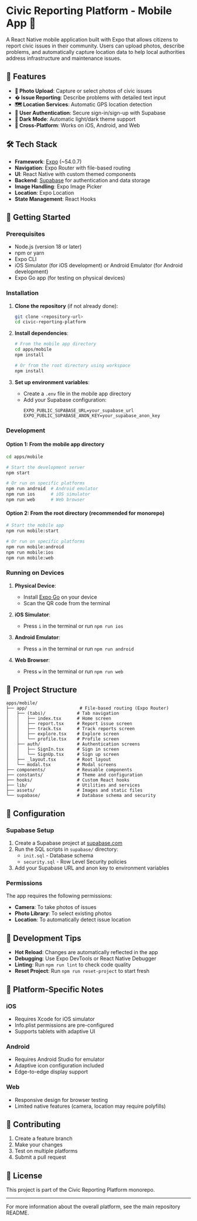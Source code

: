 # Civic Reporting Platform - Mobile App 📱

A React Native mobile application built with Expo that allows citizens to report civic issues in their community. Users can upload photos, describe problems, and automatically capture location data to help local authorities address infrastructure and maintenance issues.

## 🌟 Features

- **📸 Photo Upload**: Capture or select photos of civic issues
- **� Issue Reporting**: Describe problems with detailed text input
- **🗺️ Location Services**: Automatic GPS location detection
- **🔐 User Authentication**: Secure sign-in/sign-up with Supabase
- **🌙 Dark Mode**: Automatic light/dark theme support
- **📱 Cross-Platform**: Works on iOS, Android, and Web

## 🛠️ Tech Stack

- **Framework**: [Expo](https://expo.dev) (~54.0.7)
- **Navigation**: Expo Router with file-based routing
- **UI**: React Native with custom themed components
- **Backend**: [Supabase](https://supabase.com) for authentication and data storage
- **Image Handling**: Expo Image Picker
- **Location**: Expo Location
- **State Management**: React Hooks

## 🚀 Getting Started

### Prerequisites

- Node.js (version 18 or later)
- npm or yarn
- Expo CLI
- iOS Simulator (for iOS development) or Android Emulator (for Android development)
- Expo Go app (for testing on physical devices)

### Installation

1. **Clone the repository** (if not already done):
   ```bash
   git clone <repository-url>
   cd civic-reporting-platform
   ```

2. **Install dependencies**:
   ```bash
   # From the mobile app directory
   cd apps/mobile
   npm install
   
   # Or from the root directory using workspace
   npm install
   ```

3. **Set up environment variables**:
   - Create a `.env` file in the mobile app directory
   - Add your Supabase configuration:
     ```
     EXPO_PUBLIC_SUPABASE_URL=your_supabase_url
     EXPO_PUBLIC_SUPABASE_ANON_KEY=your_supabase_anon_key
     ```

### Development

#### Option 1: From the mobile app directory
```bash
cd apps/mobile

# Start the development server
npm start

# Or run on specific platforms
npm run android  # Android emulator
npm run ios      # iOS simulator
npm run web      # Web browser
```

#### Option 2: From the root directory (recommended for monorepo)
```bash
# Start the mobile app
npm run mobile:start

# Or run on specific platforms
npm run mobile:android
npm run mobile:ios
npm run mobile:web
```

### Running on Devices

1. **Physical Device**:
   - Install [Expo Go](https://expo.dev/go) on your device
   - Scan the QR code from the terminal

2. **iOS Simulator**:
   - Press `i` in the terminal or run `npm run ios`

3. **Android Emulator**:
   - Press `a` in the terminal or run `npm run android`

4. **Web Browser**:
   - Press `w` in the terminal or run `npm run web`

## 📁 Project Structure

```
apps/mobile/
├── app/                    # File-based routing (Expo Router)
│   ├── (tabs)/            # Tab navigation
│   │   ├── index.tsx      # Home screen
│   │   ├── report.tsx     # Report issue screen
│   │   ├── track.tsx      # Track reports screen
│   │   ├── explore.tsx    # Explore screen
│   │   └── profile.tsx    # Profile screen
│   ├── auth/              # Authentication screens
│   │   ├── SignIn.tsx     # Sign in screen
│   │   └── SignUp.tsx     # Sign up screen
│   ├── _layout.tsx        # Root layout
│   └── modal.tsx          # Modal screens
├── components/            # Reusable components
├── constants/             # Theme and configuration
├── hooks/                 # Custom React hooks
├── lib/                   # Utilities and services
├── assets/                # Images and static files
└── supabase/              # Database schema and security
```

## 🔧 Configuration

### Supabase Setup

1. Create a Supabase project at [supabase.com](https://supabase.com)
2. Run the SQL scripts in `supabase/` directory:
   - `init.sql` - Database schema
   - `security.sql` - Row Level Security policies
3. Add your Supabase URL and anon key to environment variables

### Permissions

The app requires the following permissions:
- **Camera**: To take photos of issues
- **Photo Library**: To select existing photos
- **Location**: To automatically detect issue location

## 🧪 Development Tips

- **Hot Reload**: Changes are automatically reflected in the app
- **Debugging**: Use Expo DevTools or React Native Debugger
- **Linting**: Run `npm run lint` to check code quality
- **Reset Project**: Run `npm run reset-project` to start fresh

## 📱 Platform-Specific Notes

### iOS
- Requires Xcode for iOS simulator
- Info.plist permissions are pre-configured
- Supports tablets with adaptive UI

### Android
- Requires Android Studio for emulator
- Adaptive icon configuration included
- Edge-to-edge display support

### Web
- Responsive design for browser testing
- Limited native features (camera, location may require polyfills)

## 🤝 Contributing

1. Create a feature branch
2. Make your changes
3. Test on multiple platforms
4. Submit a pull request

## 📄 License

This project is part of the Civic Reporting Platform monorepo.

---

For more information about the overall platform, see the main repository README.
